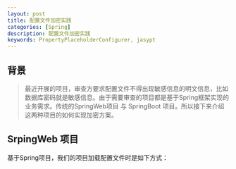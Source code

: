 ```yaml
---
layout: post
title: 配置文件加密实践
categories: [Spring]
description: 配置文件加密实践
keywords: PropertyPlaceholderConfigurer, jasypt
---
```


## 背景
> 最近开展的项目，审查方要求配置文件不得出现敏感信息的明文信息，比如数据库密码就是敏感信息。由于需要审查的项目都是基于Spring框架实现的业务需求。传统的SpringWeb项目 与 SpringBoot 项目。所以接下来介绍这两种项目的如何实现加密方案。

## SrpingWeb 项目
基于Spring项目，我们的项目加载配置文件时是如下方式：

